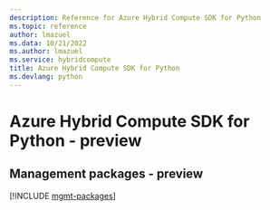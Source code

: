 ```yaml
---
description: Reference for Azure Hybrid Compute SDK for Python
ms.topic: reference
author: lmazuel
ms.data: 10/21/2022
ms.author: lmazuel
ms.service: hybridcompute
title: Azure Hybrid Compute SDK for Python
ms.devlang: python
---
```

# Azure Hybrid Compute SDK for Python - preview

## Management packages - preview
[!INCLUDE [mgmt-packages](hybrid-compute-mgmt-index.md)]
